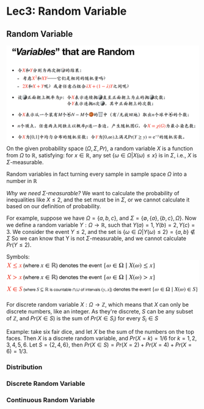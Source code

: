 # Lec3: Random Variable

## Random Variable

![1757660643282](image/lec3/1757660643282.png)
On the given probability space $(\Omega, \Sigma, Pr)$, a random variable $X$ is a function from $\Omega$ to $\mathbb{R}$, satisfying:
for $x\in\mathbb{R}$, any set $\{\omega\in\Omega|X(\omega)\leq x\}$ is in $\Sigma$, i.e., $X$ is $\Sigma$-measurable.

Random variables in fact turning every sample in sample space $\Omega$ into a number in $\mathbb{R}$

*Why we need $\Sigma$-measurable?*
We want to calculate the probability of inequalities like $X\leq 2$, and the set must be in $\Sigma$, or we cannot calculate it based on our definition of probability.

For example, suppose we have $\Omega=\{a,b,c\}$, and $\Sigma=\{\emptyset, \{a\},\{b,c\},\Omega\}$.
Now we define a random variable $Y:\Omega\to\mathbb{R}$, such that $Y(a)=1, Y(b)=2, Y(c)=3$.
We consider the event $Y\leq 2$, and the set is $\{\omega\in\Omega|Y(\omega)\leq 2\}=\{a,b\}\notin\Sigma$
So we can know that Y is not $\Sigma$-measurable, and we cannot calculate $Pr(Y\leq 2)$.

Symbols:
![1758442454471](image/lec3/1758442454471.png)

For discrete random variable $X: \Omega\to\mathbb{Z}$, which means that $X$ can only be discrete numbers, like an integer.
As they're discrete, $S$ can be any subset of $\mathbb{Z}$, and $Pr(X\in S)$ is the sum of $Pr(X\in S_i)$ for every $S_i\in S$

Example: take six fair dice, and let $X$ be the sum of the numbers on the top faces.
Then $X$ is a discrete random variable, and $Pr(X=k)=1/6$ for $k=1,2,3,4,5,6$.
Let $S=\{2,4,6\}$, then $Pr(X\in S)=Pr(X=2)+Pr(X=4)+Pr(X=6)=1/3$.

### Distribution


### Discrete Random Variable

### Continuous Random Variable
